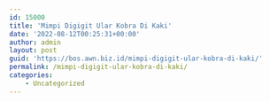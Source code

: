 ```yaml
---
id: 15000
title: 'Mimpi Digigit Ular Kobra Di Kaki'
date: '2022-08-12T00:25:31+00:00'
author: admin
layout: post
guid: 'https://bos.awn.biz.id/mimpi-digigit-ular-kobra-di-kaki/'
permalink: /mimpi-digigit-ular-kobra-di-kaki/
categories:
    - Uncategorized
---
```


